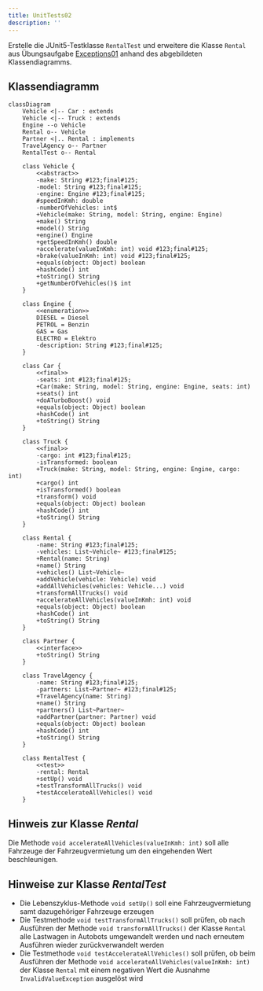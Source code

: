 ```yaml
---
title: UnitTests02
description: ''
---
```


Erstelle die JUnit5-Testklasse `RentalTest` und erweitere die Klasse `Rental`
aus Übungsaufgabe [Exceptions01](../exceptions/exceptions01) anhand des
abgebildeten Klassendiagramms.

## Klassendiagramm

```mermaid
classDiagram
    Vehicle <|-- Car : extends
    Vehicle <|-- Truck : extends
    Engine --o Vehicle
    Rental o-- Vehicle
    Partner <|.. Rental : implements
    TravelAgency o-- Partner
    RentalTest o-- Rental

    class Vehicle {
        <<abstract>>
        -make: String #123;final#125;
        -model: String #123;final#125;
        -engine: Engine #123;final#125;
        #speedInKmh: double
        -numberOfVehicles: int$
        +Vehicle(make: String, model: String, engine: Engine)
        +make() String
        +model() String
        +engine() Engine
        +getSpeedInKmh() double
        +accelerate(valueInKmh: int) void #123;final#125;
        +brake(valueInKmh: int) void #123;final#125;
        +equals(object: Object) boolean
        +hashCode() int
        +toString() String
        +getNumberOfVehicles()$ int
    }

    class Engine {
        <<enumeration>>
        DIESEL = Diesel
        PETROL = Benzin
        GAS = Gas
        ELECTRO = Elektro
        -description: String #123;final#125;
    }

    class Car {
        <<final>>
        -seats: int #123;final#125;
        +Car(make: String, model: String, engine: Engine, seats: int)
        +seats() int
        +doATurboBoost() void
        +equals(object: Object) boolean
        +hashCode() int
        +toString() String
    }

    class Truck {
        <<final>>
        -cargo: int #123;final#125;
        -isTransformed: boolean
        +Truck(make: String, model: String, engine: Engine, cargo: int)
        +cargo() int
        +isTransformed() boolean
        +transform() void
        +equals(object: Object) boolean
        +hashCode() int
        +toString() String
    }

    class Rental {
        -name: String #123;final#125;
        -vehicles: List~Vehicle~ #123;final#125;
        +Rental(name: String)
        +name() String
        +vehicles() List~Vehicle~
        +addVehicle(vehicle: Vehicle) void
        +addAllVehicles(vehicles: Vehicle...) void
        +transformAllTrucks() void
        +accelerateAllVehicles(valueInKmh: int) void
        +equals(object: Object) boolean
        +hashCode() int
        +toString() String
    }

    class Partner {
        <<interface>>
        +toString() String
    }

    class TravelAgency {
        -name: String #123;final#125;
        -partners: List~Partner~ #123;final#125;
        +TravelAgency(name: String)
        +name() String
        +partners() List~Partner~
        +addPartner(partner: Partner) void
        +equals(object: Object) boolean
        +hashCode() int
        +toString() String
    }

    class RentalTest {
        <<test>>
        -rental: Rental
        +setUp() void
        +testTransformAllTrucks() void
        +testAccelerateAllVehicles() void
    }
```

## Hinweis zur Klasse _Rental_

Die Methode `void accelerateAllVehicles(valueInKmh: int)` soll alle Fahrzeuge
der Fahrzeugvermietung um den eingehenden Wert beschleunigen.

## Hinweise zur Klasse _RentalTest_

- Die Lebenszyklus-Methode `void setUp()` soll eine Fahrzeugvermietung samt
  dazugehöriger Fahrzeuge erzeugen
- Die Testmethode `void testTransformAllTrucks()` soll prüfen, ob nach Ausführen
  der Methode `void transformAllTrucks()` der Klasse `Rental` alle Lastwagen in
  Autobots umgewandelt werden und nach erneutem Ausführen wieder
  zurückverwandelt werden
- Die Testmethode `void testAccelerateAllVehicles()` soll prüfen, ob beim
  Ausführen der Methode `void accelerateAllVehicles(valueInKmh: int)` der Klasse
  `Rental` mit einem negativen Wert die Ausnahme `InvalidValueException`
  ausgelöst wird

